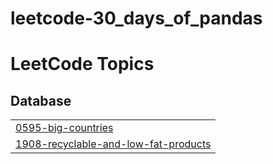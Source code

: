 # leetcode-30_days_of_pandas
<!---LeetCode Topics Start-->
# LeetCode Topics
## Database
|  |
| ------- |
| [0595-big-countries](https://github.com/mas-tono/leetcode-30_days_of_pandas/tree/master/0595-big-countries) |
| [1908-recyclable-and-low-fat-products](https://github.com/mas-tono/leetcode-30_days_of_pandas/tree/master/1908-recyclable-and-low-fat-products) |
<!---LeetCode Topics End-->